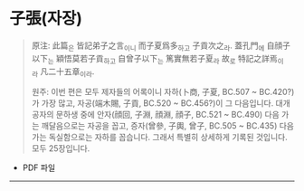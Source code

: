 # 子張(자장)

> 原注: 此篇<sub>은</sub> 皆記弟子之言<sub>이니</sub> 而子夏爲多<sub>하고</sub> 子貢次之<sub>라</sub>. 蓋孔門<sub>에</sub> 自顔子以下<sub>는</sub> 穎悟莫若子貢<sub>하고</sub> 自曾子以下<sub>는</sub> 篤實無若子夏<sub>라</sub> 故<sub>로</sub> 特記之詳焉<sub>이라</sub> 凡二十五章<sub>이라</sub>.
> 
> 원주: 이번 편은 모두 제자들의 어록이니 자하(卜商, 子夏, BC.507 ~ BC.420?)가 가장 많고, 자공(端木賜, 子貢, BC.520 ~ BC.456?)이 그 다음입니다. 대개 공자의 문하생 중에 안자(顔回, 子淵, 顔淵, 顔子, BC.521 ~ BC.490) 다음 가는 깨달음으로는 자공을 꼽고, 증자(曾參, 子輿, 曾子, BC.505 ~ BC.435) 다음 가는 독실함으로는 자하를 꼽습니다. 그래서 특별히 상세하게 기록된 것입니다. 모두 25장입니다.

* PDF 파일

---

